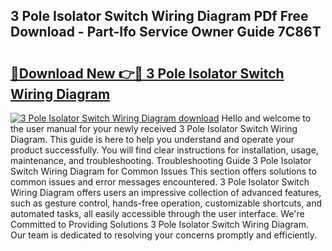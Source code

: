 ## 3 Pole Isolator Switch Wiring Diagram PDf Free Download - Part-Ifo Service Owner Guide 7C86T

# <h2><a href="http://dfkaul.blite.top/?on=3+Pole+Isolator+Switch+Wiring+Diagram">🔗Download New 👉🔴 3 Pole Isolator Switch Wiring Diagram</a></h2>

[![3 Pole Isolator Switch Wiring Diagram download](https://i.imgur.com/lujVjoI.png)](http://dfkaul.blite.top/?on=3+Pole+Isolator+Switch+Wiring+Diagram)
Hello and welcome to the user manual for your newly received 3 Pole Isolator Switch Wiring Diagram. This guide is here to help you understand and operate your product successfully. You will find clear instructions for installation, usage, maintenance, and troubleshooting. Troubleshooting Guide 3 Pole Isolator Switch Wiring Diagram for Common Issues This section offers solutions to common issues and error messages encountered. 3 Pole Isolator Switch Wiring Diagram offers users an impressive collection of advanced features, such as gesture control, hands-free operation, customizable shortcuts, and automated tasks, all easily accessible through the user interface. We're Committed to Providing Solutions 3 Pole Isolator Switch Wiring Diagram. Our team is dedicated to resolving your concerns promptly and efficiently.
